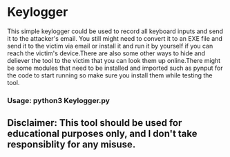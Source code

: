 # Keylogger
This simple keylogger could be used to record all keyboard inputs and send it to the attacker's email. You still might need to convert it to an EXE file and send it to the victim via email or install it and run it by yourself if you can reach the victim's device.There are also some other ways to hide and deliever the tool to the victim that you can look them up online.There might be some modules that need to be installed and imported such as pynput for the code to start running so make sure you install them while testing the tool.
### Usage: python3 Keylogger.py
## Disclaimer: This tool should be used for educational purposes only, and I don't take responsiblity for any misuse.
